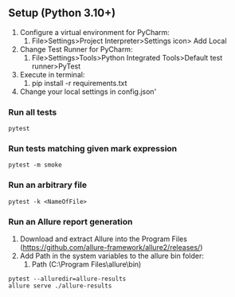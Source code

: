 ## Setup (Python 3.10+)

1. Configure a virtual environment for PyCharm: 
   1. File>Settings>Project Interpreter>Settings icon> Add Local 
2. Change Test Runner for PyCharm: 
   1. File>Settings>Tools>Python Integrated Tools>Default test runner>PyTest
3. Execute in terminal: 
   1. pip install -r requirements.txt
4. Change your local settings in config.json'


### Run all tests

```
pytest
```

### Run tests matching given mark expression

```
pytest -m smoke
```

### Run an arbitrary file
```
pytest -k <NameOfFile>
```

### Run an Allure report generation
1. Download and extract Allure into the Program Files (https://github.com/allure-framework/allure2/releases/)
2. Add Path in the system variables to the allure bin folder:
   1. Path (C:\Program Files\allure\bin)


```
pytest --alluredir=allure-results
allure serve ./allure-results
```